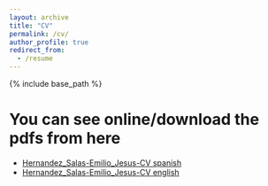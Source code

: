```yaml
---
layout: archive
title: "CV"
permalink: /cv/
author_profile: true
redirect_from:
  - /resume
---
```


{% include base_path %} 

You can see online/download the pdfs from here
======

* [Hernandez_Salas-Emilio_Jesus-CV spanish](https://emichester.github.io/files/20220522_HernandezSalas_EmilioJesus_ENG.pdf)
* [Hernandez_Salas-Emilio_Jesus-CV english](https://emichester.github.io/files/20220522_HernandezSalas_EmilioJesus_SPA.pdf)

<!-- 
Education
======
* B.S. in GitHub, GitHub University, 2012
* M.S. in Jekyll, GitHub University, 2014
* Ph.D in Version Control Theory, GitHub University, 2018 (expected)

Work experience
======
* Summer 2015: Research Assistant
  * Github University
  * Duties included: Tagging issues
  * Supervisor: Professor Git

* Fall 2015: Research Assistant
  * Github University
  * Duties included: Merging pull requests
  * Supervisor: Professor Hub
  
Skills
======
* Skill 1
* Skill 2
  * Sub-skill 2.1
  * Sub-skill 2.2
  * Sub-skill 2.3
* Skill 3

Publications
======
  <ul>{% for post in site.publications %}
    {% include archive-single-cv.html %}
  {% endfor %}</ul>
  
Talks
======
  <ul>{% for post in site.talks %}
    {% include archive-single-talk-cv.html %}
  {% endfor %}</ul>
  
Teaching
======
  <ul>{% for post in site.teaching %}
    {% include archive-single-cv.html %}
  {% endfor %}</ul>
  
Service and leadership
======
* Currently signed in to 43 different slack teams
-->
